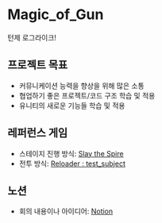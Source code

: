 # Magic_of_Gun

턴제 로그라이크!

## 프로젝트 목표

- 커뮤니케이션 능력을 향상을 위해 많은 소통
- 협업하기 좋은 프로젝트/코드 구조 학습 및 적용
- 유니티의 새로운 기능들 학습 및 적용

## 레퍼런스 게임

- 스테이지 진행 방식: [Slay the Spire](https://store.steampowered.com/app/646570/Slay_the_Spire/)
- 전투 방식: [Reloader : test_subject](https://store.steampowered.com/app/1706210/Reloader_test_subject/)

## 노션
- 회의 내용이나 아이디어: [Notion](https://nogamename.notion.site/5f653582548c460f9cafb5192584d0cd?pvs=4)
